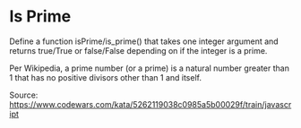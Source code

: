 # Is Prime
Define a function isPrime/is_prime() that takes one integer argument and returns true/True or false/False depending on if the integer is a prime.

Per Wikipedia, a prime number (or a prime) is a natural number greater than 1 that has no positive divisors other than 1 and itself.

Source: https://www.codewars.com/kata/5262119038c0985a5b00029f/train/javascript
